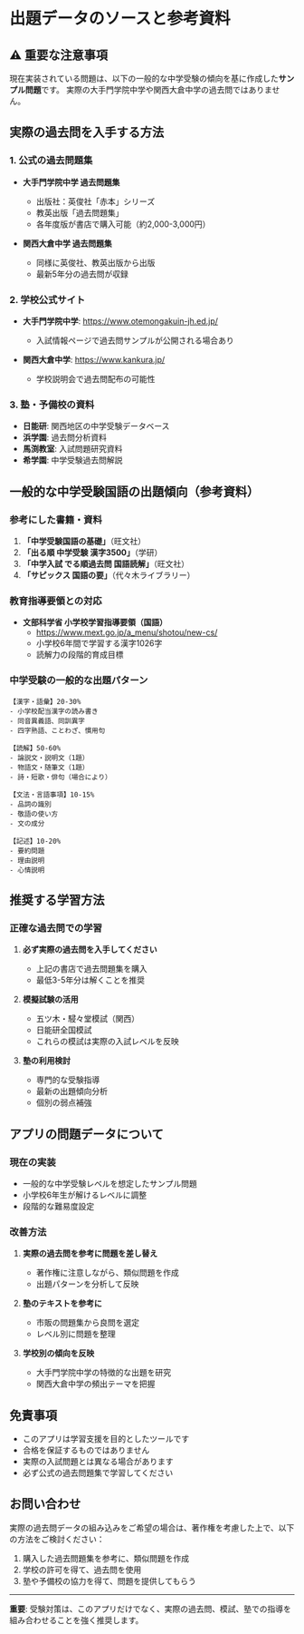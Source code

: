 # 出題データのソースと参考資料

## ⚠️ 重要な注意事項

現在実装されている問題は、以下の一般的な中学受験の傾向を基に作成した**サンプル問題**です。
実際の大手門学院中学や関西大倉中学の過去問ではありません。

## 実際の過去問を入手する方法

### 1. 公式の過去問題集
- **大手門学院中学 過去問題集**
  - 出版社：英俊社「赤本」シリーズ
  - 教英出版「過去問題集」
  - 各年度版が書店で購入可能（約2,000-3,000円）

- **関西大倉中学 過去問題集**
  - 同様に英俊社、教英出版から出版
  - 最新5年分の過去問が収録

### 2. 学校公式サイト
- **大手門学院中学**: https://www.otemongakuin-jh.ed.jp/
  - 入試情報ページで過去問サンプルが公開される場合あり
  
- **関西大倉中学**: https://www.kankura.jp/
  - 学校説明会で過去問配布の可能性

### 3. 塾・予備校の資料
- **日能研**: 関西地区の中学受験データベース
- **浜学園**: 過去問分析資料
- **馬渕教室**: 入試問題研究資料
- **希学園**: 中学受験過去問解説

## 一般的な中学受験国語の出題傾向（参考資料）

### 参考にした書籍・資料
1. **「中学受験国語の基礎」**（旺文社）
2. **「出る順 中学受験 漢字3500」**（学研）
3. **「中学入試 でる順過去問 国語読解」**（旺文社）
4. **「サピックス 国語の要」**（代々木ライブラリー）

### 教育指導要領との対応
- **文部科学省 小学校学習指導要領（国語）**
  - https://www.mext.go.jp/a_menu/shotou/new-cs/
  - 小学校6年間で学習する漢字1026字
  - 読解力の段階的育成目標

### 中学受験の一般的な出題パターン
```
【漢字・語彙】20-30%
- 小学校配当漢字の読み書き
- 同音異義語、同訓異字
- 四字熟語、ことわざ、慣用句

【読解】50-60%
- 論説文・説明文（1題）
- 物語文・随筆文（1題）
- 詩・短歌・俳句（場合により）

【文法・言語事項】10-15%
- 品詞の識別
- 敬語の使い方
- 文の成分

【記述】10-20%
- 要約問題
- 理由説明
- 心情説明
```

## 推奨する学習方法

### 正確な過去問での学習
1. **必ず実際の過去問を入手してください**
   - 上記の書店で過去問題集を購入
   - 最低3-5年分は解くことを推奨

2. **模擬試験の活用**
   - 五ツ木・駸々堂模試（関西）
   - 日能研全国模試
   - これらの模試は実際の入試レベルを反映

3. **塾の利用検討**
   - 専門的な受験指導
   - 最新の出題傾向分析
   - 個別の弱点補強

## アプリの問題データについて

### 現在の実装
- 一般的な中学受験レベルを想定したサンプル問題
- 小学校6年生が解けるレベルに調整
- 段階的な難易度設定

### 改善方法
1. **実際の過去問を参考に問題を差し替え**
   - 著作権に注意しながら、類似問題を作成
   - 出題パターンを分析して反映

2. **塾のテキストを参考に**
   - 市販の問題集から良問を選定
   - レベル別に問題を整理

3. **学校別の傾向を反映**
   - 大手門学院中学の特徴的な出題を研究
   - 関西大倉中学の頻出テーマを把握

## 免責事項

- このアプリは学習支援を目的としたツールです
- 合格を保証するものではありません
- 実際の入試問題とは異なる場合があります
- 必ず公式の過去問題集で学習してください

## お問い合わせ

実際の過去問データの組み込みをご希望の場合は、著作権を考慮した上で、以下の方法をご検討ください：

1. 購入した過去問題集を参考に、類似問題を作成
2. 学校の許可を得て、過去問を使用
3. 塾や予備校の協力を得て、問題を提供してもらう

---

**重要**: 受験対策は、このアプリだけでなく、実際の過去問、模試、塾での指導を組み合わせることを強く推奨します。